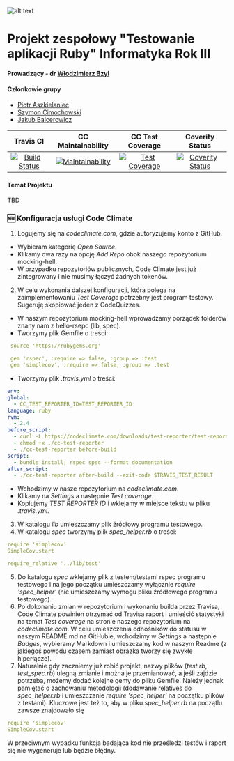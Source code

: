 ![alt text](https://i.imgur.com/OykAoy5.png "He protec but he also rspec")

# Projekt zespołowy "Testowanie aplikacji Ruby" Informatyka Rok III

#### Prowadzący - dr [Włodzimierz Bzyl](https://github.com/wbzyl)

#### Członkowie grupy

 - [Piotr Aszkielaniec](github.com/readher)
 - [Szymon Cimochowski](github.com/Rilok)
 - [Jakub Balcerowicz](github.com/JakubBalcerowicz)

|Travis CI   |CC Maintainability   |CC Test Coverage   |Coverity Status   |
|:-:|:-:|:-:|:-:|
|[![Build Status](https://travis-ci.org/my-rspec/mocking-hell-school-battle-harem.svg?branch=master)](https://travis-ci.org/my-rspec/mocking-hell-school-battle-harem)   |[![Maintainability](	https://api.codeclimate.com/v1/badges/7ee8a9d2aa69693fef05/maintainability)](https://codeclimate.com/github/my-rspec/mocking-hell-school-battle-harem/maintainability)   |[![Test Coverage](https://api.codeclimate.com/v1/badges/7ee8a9d2aa69693fef05/test_coverage)](https://codeclimate.com/github/my-rspec/mocking-hell-school-battle-harem/test_coverage)|[![Coverity Status](https://scan.coverity.com/projects/14592/badge.svg)](https://scan.coverity.com/projects/my-rspec-mocking-hell-school-battle-harem)   |

#### Temat Projektu

TBD

### :new: Konfiguracja usługi Code Climate

1. Logujemy się na _codeclimate.com_, gdzie autoryzujemy konto z GitHub.
  - Wybieram kategorię _Open Source_.
  - Klikamy dwa razy na opcję _Add Repo_ obok naszego repozytorium mocking-hell.
  - W przypadku repozytoriów publicznych, Code Climate jest już zintegrowany i nie musimy łączyć żadnych tokenów.
2. W celu wykonania dalszej konfiguracji, która polega na zaimplementowaniu _Test Coverage_ potrzebny jest program testowy. Sugeruję skopiować jeden z CodeQuizzes.
 - W naszym repozytorium mocking-hell wprowadzamy porządek folderów znany nam z hello-rsepc (lib, spec).
 - Tworzymy plik Gemfile o treści:

 ```yml
  source 'https://rubygems.org'

  gem 'rspec', :require => false, :group => :test
  gem 'simplecov', :require => false, :group => :test
 ```
  - Tworzymy plik _.travis.yml_ o treści:

  ```yml
  env:
  global:
    - CC_TEST_REPORTER_ID=TEST_REPORTER_ID
  language: ruby
  rvm:
    - 2.4
  before_script:
    - curl -L https://codeclimate.com/downloads/test-reporter/test-reporter-latest-linux-amd64 > ./cc-test-reporter
    - chmod +x ./cc-test-reporter
    - ./cc-test-reporter before-build
  script:
    - bundle install; rspec spec --format documentation
  after_script:
    - ./cc-test-reporter after-build --exit-code $TRAVIS_TEST_RESULT
 ```
  - Wchodzimy w nasze repozytorium na _codeclimate.com_.
  - Klikamy na _Settings_ a następnie _Test coverage_.
  - Kopiujemy _TEST REPORTER ID_ i wklejamy w miejsce tekstu w pliku _.travis.yml_.
3. W katalogu _lib_ umieszczamy plik źródłowy programu testowego.
4. W katalogu _spec_ tworzymy plik _spec_helper.rb_ o treści:

 ```yml
 require 'simplecov'
 SimpleCov.start

 require_relative '../lib/test'
 ```
5. Do katalogu _spec_ wklejamy plik z testem/testami rspec programu testowego i na jego początku umieszczamy wyłącznie _require 'spec_helper'_ (nie umieszczamy wymogu pliku źródłowego programu testowego).
6. Po dokonaniu zmian w repozytorium i wykonaniu builda przez Travisa, Code Climate powinien otrzymać od Travisa raport i umieścić statystyki na temat _Test coverage_ na stronie naszego repozytorium na _codeclimate.com_. W celu umieszczenia odnośników do statusu w naszym README.md na GitHubie, wchodzimy w _Settings_ a następnie _Badges_, wybieramy Markdown i umieszczamy kod w naszym Readme (z jakiegoś powodu czasem zamiast obrazka tworzy się zwykłe hiperłącze).
7. Naturalnie gdy zaczniemy już robić projekt, nazwy plików (_test.rb_, _test_spec.rb_) ulegną zmianie i można je przemianować, a jeśli zajdzie potrzeba, możemy dodać kolejne gemy do pliku Gemfile. Należy jednak pamiętać o zachowaniu metodologii (dodawanie relatives do _spec_helper.rb_ i umieszczanie _require 'spec_helper'_ na początku plików z testami). Kluczowe jest też to, aby w pliku _spec_helper.rb_ na początlu zawsze znajdowało się

 ```yml
 require 'simplecov'
 SimpleCov.start
 ```

W przeciwnym wypadku funkcja badająca kod nie prześledzi testów i raport się nie wygeneruje lub będzie błędny.
